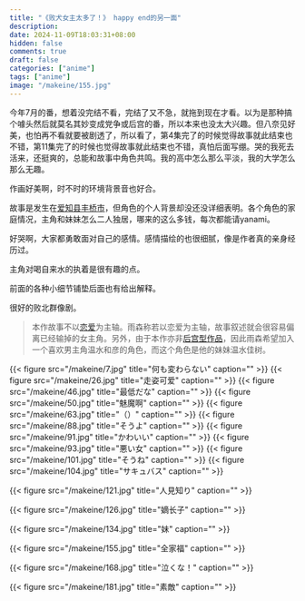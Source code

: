 ```yaml
---
title: "《败犬女主太多了！》 happy end的另一面"
description: 
date: 2024-11-09T18:03:31+08:00
hidden: false
comments: true
draft: false
categories: ["anime"]
tags: ["anime"]
image: "/makeine/155.jpg"
---
```

今年7月的番，想着没完结不看，完结了又不急，就拖到现在才看。以为是那种搞个噱头然后就莫名其妙变成党争或后宫的番，所以本来也没太大兴趣。但八奈见好美，也怕再不看就要被剧透了，所以看了，第4集完了的时候觉得故事就此结束也不错，第11集完了的时候也觉得故事就此结束也不错，真怕后面写绷。哭的我死去活来，还挺爽的，总能和故事中角色共鸣。我的高中怎么那么平淡，我的大学怎么那么无趣。

作画好美啊，时不时的环境背景音也好合。

故事是发生在[爱知县](https://zh.wikipedia.org/wiki/%E6%84%9B%E7%9F%A5%E7%B8%A3 "爱知县")[丰桥市](https://zh.wikipedia.org/wiki/%E8%B1%90%E6%A9%8B%E5%B8%82 "丰桥市")，但角色的个人背景却没还没详细表明。各个角色的家庭情况，主角和妹妹怎么二人独居，哪来的这么多钱，每次都能请yanami。

好哭啊，大家都勇敢面对自己的感情。感情描绘的也很细腻，像是作者真的亲身经历过。

主角对喝自来水的执着是很有趣的点。

前面的各种小细节铺垫后面也有给出解释。

很好的败北群像剧。

> 本作故事不以[恋爱](https://zh.wikipedia.org/wiki/%E6%88%80%E6%84%9B "恋爱")为主轴。雨森称若以恋爱为主轴，故事叙述就会很容易偏离已经输掉的女主角。另外，由于本作亦非[后宫型作品](https://zh.wikipedia.org/wiki/%E5%BE%8C%E5%AE%AE%E5%9E%8B%E4%BD%9C%E5%93%81 "后宫型作品")，因此雨森希望加入一个喜欢男主角温水和彦的角色，而这个角色是他的妹妹温水佳树。

{{< figure src="/makeine/7.jpg" title="何も変わらない" caption="" >}}
{{< figure src="/makeine/26.jpg" title="走姿可爱" caption="" >}}
{{< figure src="/makeine/46.jpg" title="最低だな" caption="" >}}
{{< figure src="/makeine/50.jpg" title="魅魔啊" caption="" >}}
{{< figure src="/makeine/63.jpg" title="（）" caption="" >}}
{{< figure src="/makeine/88.jpg" title="そうよ" caption="" >}}
{{< figure src="/makeine/91.jpg" title="かわいい" caption="" >}}
{{< figure src="/makeine/93.jpg" title="悪い女" caption="" >}}
{{< figure src="/makeine/101.jpg" title="そうね" caption="" >}}
{{< figure src="/makeine/104.jpg" title="サキュバス" caption="" >}}

{{< figure src="/makeine/121.jpg" title="人見知り" caption="" >}}

{{< figure src="/makeine/126.jpg" title="嫡长子" caption="" >}}

{{< figure src="/makeine/134.jpg" title="妹" caption="" >}}

{{< figure src="/makeine/155.jpg" title="全家福" caption="" >}}

{{< figure src="/makeine/168.jpg" title="泣くな！" caption="" >}}

{{< figure src="/makeine/181.jpg" title="素敵" caption="" >}}
